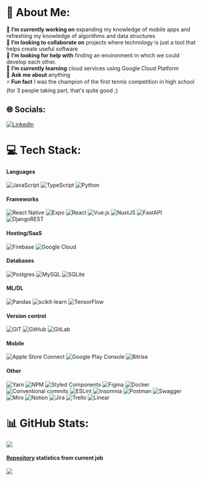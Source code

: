 # 💫 About Me:
🔭 **I’m currently working on** expanding my knowledge of mobile apps and refreshing my knowledge of algorithms and data structures<br>👯 **I’m looking to collaborate on** projects where technology is just a tool that helps create useful software<br>🤝 **I’m looking for help with** finding an environment in which we could develop each other.<br>🌱 **I’m currently learning** cloud services using Google Cloud Platform<br>💬 **Ask me about** anything<br>⚡ **Fun fact** I was the champion of the first tennis competition in high school (for 3 people taking part, that's quite good ;)


## 🌐 Socials:
[![LinkedIn](https://img.shields.io/badge/LinkedIn-%230077B5.svg?logo=linkedin&logoColor=white)](https://www.linkedin.com/in/dawid-wietrzych/) 

# 💻 Tech Stack:
#### Languages
![JavaScript](https://img.shields.io/badge/javascript-%23323330.svg?style=for-the-badge&logo=javascript&logoColor=%23F7DF1E) ![TypeScript](https://img.shields.io/badge/typescript-%23007ACC.svg?style=for-the-badge&logo=typescript&logoColor=white) 
![Python](https://img.shields.io/badge/python-3670A0?style=for-the-badge&logo=python&logoColor=ffdd54) 
#### Frameworks
![React Native](https://img.shields.io/badge/react_native-%2320232a.svg?style=for-the-badge&logo=react&logoColor=%2361DAFB) ![Expo](https://img.shields.io/badge/expo-1C1E24?style=for-the-badge&logo=expo&logoColor=#D04A37) ![React](https://img.shields.io/badge/react-%2320232a.svg?style=for-the-badge&logo=react&logoColor=%2361DAFB) ![Vue.js](https://img.shields.io/badge/vuejs-%2335495e.svg?style=for-the-badge&logo=vuedotjs&logoColor=%234FC08D) ![NuxtJS](https://img.shields.io/badge/Nuxt-black?style=for-the-badge&logo=nuxt.js&logoColor=white) ![FastAPI](https://img.shields.io/badge/FastAPI-005571?style=for-the-badge&logo=fastapi) ![DjangoREST](https://img.shields.io/badge/DJANGO-REST-ff1709?style=for-the-badge&logo=django&logoColor=white&color=ff1709&labelColor=gray)
#### Hosting/SaaS
![Firebase](https://img.shields.io/badge/firebase-%23039BE5.svg?style=for-the-badge&logo=firebase) ![Google Cloud](https://img.shields.io/badge/Google%20Cloud-%234285F4.svg?style=for-the-badge&logo=google-cloud&logoColor=white) 
#### Databases
![Postgres](https://img.shields.io/badge/postgres-%23316192.svg?style=for-the-badge&logo=postgresql&logoColor=white) ![MySQL](https://img.shields.io/badge/mysql-%2300f.svg?style=for-the-badge&logo=mysql&logoColor=white) ![SQLite](https://img.shields.io/badge/sqlite-%2307405e.svg?style=for-the-badge&logo=sqlite&logoColor=white) 
#### ML/DL
![Pandas](https://img.shields.io/badge/pandas-%23150458.svg?style=for-the-badge&logo=pandas&logoColor=white) ![scikit-learn](https://img.shields.io/badge/scikit--learn-%23F7931E.svg?style=for-the-badge&logo=scikit-learn&logoColor=white) ![TensorFlow](https://img.shields.io/badge/TensorFlow-%23FF6F00.svg?style=for-the-badge&logo=TensorFlow&logoColor=white)
#### Version control
![GIT](https://img.shields.io/badge/Git-fc6d26?style=for-the-badge&logo=git&logoColor=white) ![GitHub](https://img.shields.io/badge/GitHub-%23121011.svg?style=for-the-badge&logo=github&logoColor=white) ![GitLab](https://img.shields.io/static/v1?message=gitlab&logo=gitlab&labelColor=5c5c5c&color=5c5c5c&logoColor=%27&label=%20&style=for-the-badge)
#### Mobile
![Apple Store Connect](https://img.shields.io/static/v1?message=apple%20store%20connect&logo=apple&labelColor=black&color=black&logoColor=white&label=%20&style=for-the-badge) ![Google Play Console](https://img.shields.io/static/v1?message=google%20play%20console&logo=google%20play&labelColor=0075e5&color=0075e5&logoColor=%27&label=%20&style=for-the-badge) ![Bitrise](https://img.shields.io/static/v1?message=Bitrise&logo=Bitrise&labelColor=683D87&color=683D87&logoColor=%27&label=%20&style=for-the-badge)

#### Other
![Yarn](https://img.shields.io/badge/yarn-%232C8EBB.svg?style=for-the-badge&logo=yarn&logoColor=white) ![NPM](https://img.shields.io/badge/NPM-%23000000.svg?style=for-the-badge&logo=npm&logoColor=white) ![Styled Components](https://img.shields.io/badge/styled--components-DB7093?style=for-the-badge&logo=styled-components&logoColor=white) ![Figma](https://img.shields.io/badge/figma-%23F24E1E.svg?style=for-the-badge&logo=figma&logoColor=white) ![Docker](https://img.shields.io/badge/docker-%230db7ed.svg?style=for-the-badge&logo=docker&logoColor=white) ![Conventional commits](https://img.shields.io/static/v1?message=conventional%20commits&logo=conventionalcommits&labelColor=FE5196&color=FE5196&logoColor=white&label=%20&style=for-the-badge) ![ESLint](https://img.shields.io/badge/ESLint-4B3263?style=for-the-badge&logo=eslint&logoColor=white) ![Insomnia](https://img.shields.io/badge/Insomnia-black?style=for-the-badge&logo=insomnia&logoColor=5849BE) ![Postman](https://img.shields.io/badge/Postman-FF6C37?style=for-the-badge&logo=postman&logoColor=white) ![Swagger](https://img.shields.io/badge/-Swagger-%23Clojure?style=for-the-badge&logo=swagger&logoColor=white) ![Miro](https://img.shields.io/static/v1?message=miro&logo=miro&labelColor=f7c33c&color=f7c33c&logoColor=050038&label=%20&style=for-the-badge) ![Notion](https://img.shields.io/badge/Notion-%23000000.svg?style=for-the-badge&logo=notion&logoColor=white) ![Jira](https://img.shields.io/static/v1?message=jira&logo=jira&labelColor=0052CC&color=0052CC&logoColor=%27&label=%20&style=for-the-badge) ![Trello](https://img.shields.io/badge/Trello-%23026AA7.svg?style=for-the-badge&logo=Trello&logoColor=white) ![Linear](https://img.shields.io/static/v1?message=linear&logo=linear&labelColor=5E6AD2&color=5E6AD2&logoColor=white&label=%20&style=for-the-badge)

# 📊 GitHub Stats:
![](https://github-readme-stats.vercel.app/api/top-langs/?username=Dawwie&theme=calm&hide_border=false&include_all_commits=false&count_private=false&layout=compact)
#### [Repository](https://github.com/dawidwietrzych) statistics from current job<br/>
![](https://github-readme-streak-stats.herokuapp.com/?user=dawidwietrzych&theme=calm&hide_border=false)<br/>


